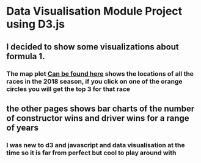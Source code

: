 # Data Visualisation Module Project using D3.js
## I decided to show some visualizations about formula 1.
### The map plot <a href="https://brendansd3.github.io/D3/mapplot.html">Can be found here</a> shows the locations of all the races in the 2018 season, if you click on one of the orange circles you will get the top 3 for that race 
## the other pages shows bar charts of the number of constructor wins and driver wins for a range of years 
### I was new to d3 and javascript and data visualisation at the time so it is far from perfect but cool to play around with 